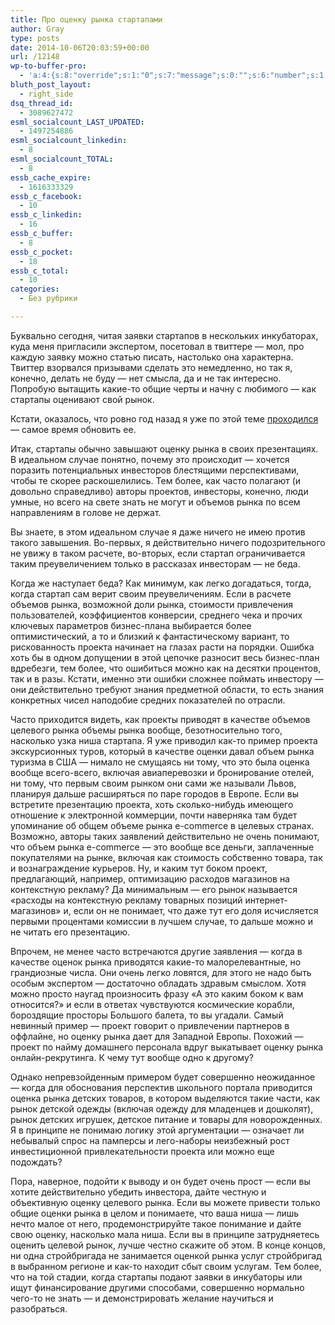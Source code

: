 ```yaml
---
title: Про оценку рынка стартапами
author: Gray
type: posts
date: 2014-10-06T20:03:59+00:00
url: /12148
wp-to-buffer-pro:
  - 'a:4:{s:8:"override";s:1:"0";s:7:"message";s:0:"";s:6:"number";s:1:"1";s:16:"alternateMessage";s:0:"";}'
bluth_post_layout:
  - right_side
dsq_thread_id:
  - 3089627472
esml_socialcount_LAST_UPDATED:
  - 1497254886
esml_socialcount_linkedin:
  - 8
esml_socialcount_TOTAL:
  - 8
essb_cache_expire:
  - 1616333329
essb_c_facebook:
  - 10
essb_c_linkedin:
  - 16
essb_c_buffer:
  - 8
essb_c_pocket:
  - 18
essb_c_total:
  - 10
categories:
  - Без рубрики

---
```








Буквально сегодня, читая заявки стартапов в нескольких инкубаторах, куда меня пригласили экспертом, посетовал в твиттере — мол, про каждую заявку можно статью писать, настолько она характерна. Твиттер взорвался призывами сделать это немедленно, но так я, конечно, делать не буду — нет смысла, да и не так интересно. Попробую вытащить какие-то общие черты и начну с любимого — как стартапы оценивают свой рынок.

Кстати, оказалось, что ровно год назад я уже по этой теме [проходился][1] — самое время обновить ее.

Итак, стартапы обычно завышают оценку рынка в своих презентациях. В идеальном случае понятно, почему это происходит — хочется поразить потенциальных инвесторов блестящими перспективами, чтобы те скорее раскошелились. Тем более, как часто полагают (и довольно справедливо) авторы проектов, инвесторы, конечно, люди умные, но всего на свете знать не могут и объемов рынка по всем направлениям в голове не держат.

Вы знаете, в этом идеальном случае я даже ничего не имею против такого завышения. Во-первых, я действительно ничего подозрительного не увижу в таком расчете, во-вторых, если стартап ограничивается таким преувеличением только в рассказах инвесторам — не беда.

Когда же наступает беда? Как минимум, как легко догадаться, тогда, когда стартап сам верит своим преувеличениям. Если в расчете объемов рынка, возможной доли рынка, стоимости привлечения пользователей, коэффициентов конверсии, среднего чека и прочих ключевых параметров бизнес-плана выбирается более оптимистический, а то и близкий к фантастическому вариант, то рискованность проекта начинает на глазах расти на порядки. Ошибка хоть бы в одном допущении в этой цепочке разносит весь бизнес-план вдребезги, тем более, что ошибиться можно как на десятки процентов, так и в разы. Кстати, именно эти ошибки сложнее поймать инвестору — они действительно требуют знания предметной области, то есть знания конкретных чисел наподобие средних показателей по отрасли.

Часто приходится видеть, как проекты приводят в качестве объемов целевого рынка объемы рынка вообще, безотносительно того, насколько узка ниша стартапа. Я уже приводил как-то пример проекта экскурсионных туров, который в качестве оценки давал объем рынка туризма в США — нимало не смущаясь ни тому, что это была оценка вообще всего-всего, включая авиаперевозки и бронирование отелей, ни тому, что первым своим рынком они сами же называли Львов, планируя дальше расширяться по паре городов в Европе. Если вы встретите презентацию проекта, хоть сколько-нибудь имеющего отношение к электронной коммерции, почти наверняка там будет упоминание об общем объеме рынка e-commerce в целевых странах. Возможно, авторы таких заявлений действительно не очень понимают, что объем рынка e-commerce — это вообще все деньги, заплаченные покупателями на рынке, включая как стоимость собственно товара, так и вознаграждение курьеров. Ну, и каким тут боком проект, предлагающий, например, оптимизацию расходов магазинов на контекстную рекламу? Да минимальным — его рынок называется &#171;расходы на контекстную рекламу товарных позиций интернет-магазинов&#187; и, если он не понимает, что даже тут его доля исчисляется первыми процентами комиссии в лучшем случае, то дальше можно и не читать его презентацию.

Впрочем, не менее часто встречаются другие заявления — когда в качестве оценок рынка приводятся какие-то малорелевантные, но грандиозные числа. Они очень легко ловятся, для этого не надо быть особым экспертом — достаточно обладать здравым смыслом. Хотя можно просто наугад произносить фразу &#171;А это каким боком к вам относится?&#187; и если в ответах чувствуются космические корабли, бороздящие просторы Большого балета, то вы угадали. Самый невинный пример — проект говорит о привлечении партнеров в оффлайне, но оценку рынка дает для Западной Европы. Похожий — проект по найму домашнего персонала вдруг выкатывает оценку рынка онлайн-рекрутинга. К чему тут вообще одно к другому?

Однако непревзойденным примером будет совершенно неожиданное — когда для обоснования перспектив школьного портала приводится оценка рынка детских товаров, в котором выделяются такие части, как рынок детской одежды (включая одежду для младенцев и дошколят), рынок детских игрушек, детское питание и товары для новорожденных. Я в принципе не понимаю логику этой аргументации — означает ли небывалый спрос на памперсы и лего-наборы неизбежный рост инвестиционной привлекательности проекта или можно еще подождать?

Пора, наверное, подойти к выводу и он будет очень прост — если вы хотите действительно убедить инвестора, дайте честную и объективную оценку целевого рынка. Если вы можете привести только общие оценки рынка в целом и понимаете, что ваша ниша — лишь нечто малое от него, продемонстрируйте такое понимание и дайте свою оценку, насколько мала ниша. Если вы в принципе затрудняетесь оценить целевой рынок, лучше честно скажите об этом. В конце концов, ни одна стройбригада не занимается оценкой рынка услуг стройбригад в выбранном регионе и как-то находит сбыт своим услугам. Тем более, что на той стадии, когда стартапы подают заявки в инкубаторы или ищут финансирование другими способами, совершенно нормально чего-то не знать — и демонстрировать желание научиться и разобраться.

 [1]: http://blognot.co/11313 "Стартапы и оценка рынка"